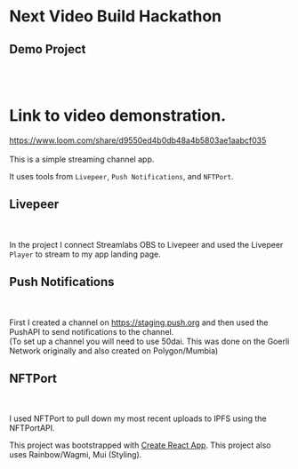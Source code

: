 # Next Video Build Hackathon 

## Demo Project
<br><br>
# Link to video demonstration.<br>
https://www.loom.com/share/d9550ed4b0db48a4b5803ae1aabcf035
<br><br>
This is a simple streaming channel app.

It uses tools from `Livepeer`, `Push Notifications`, and `NFTPort`.
##

## Livepeer
<br><br>
In the project I connect Streamlabs OBS to Livepeer and used the Livepeer `Player` to stream to my app landing page.

##

## Push Notifications
<br><br>
First I created a channel on https://staging.push.org and then used the PushAPI to send notifications to the channel.<br>
(To set up a channel you will need to use 50dai. This was done on the Goerli Network originally and also created on Polygon/Mumbia)

##

## NFTPort
<br><br>
I used NFTPort to pull down my most recent uploads to IPFS using the NFTPortAPI.





This project was bootstrapped with [Create React App](https://github.com/facebook/create-react-app).
This project also uses Rainbow/Wagmi, Mui (Styling).


